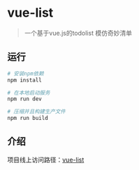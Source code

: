# vue-list

> 一个基于vue.js的todolist
>模仿奇妙清单

## 运行

``` bash
# 安装npm依赖
npm install

# 在本地启动服务
npm run dev

# 压缩并且构建生产文件
npm run build

```
## 介绍

项目线上访问路径：[vue-list](http://www.wendaosanshou.top/vue/list/#!/)
